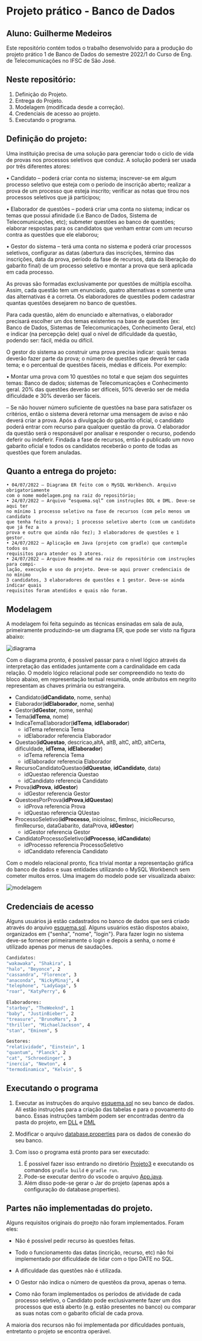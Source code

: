 # Projeto prático - Banco de Dados

## Aluno: Guilherme Medeiros

Este repositório contém todos o trabalho desenvolvido para a produção do projeto prático 1 de Banco de Dados do semestre 2022/1 do Curso de Eng. de Telecomunicações no IFSC de Sâo José.

## Neste repositório:
1. Definição do Projeto.
2. Entrega do Projeto.
3. Modelagem (modificada desde a correção).
4. Credenciais de acesso ao projeto.
5. Executando o programa.

## Definição do projeto: 


Uma instituição precisa de uma solução para gerenciar todo o ciclo de vida de provas nos
processos seletivos que conduz. A solução poderá ser usada por três diferentes atores:

• Candidato – poderá criar conta no sistema; inscrever-se em algum processo seletivo que esteja
com o período de inscrição aberto; realizar a prova de um processo que esteja inscrito; verificar
as notas que tirou nos processos seletivos que já participou;

• Elaborador de questões – poderá criar uma conta no sistema; indicar os temas que possui
afinidade (i.e Banco de Dados, Sistema de Telecomunicações, etc); submeter questões ao
banco de questões; elaborar respostas para os candidatos que venham entrar com um recurso
contra as questões que ele elaborou;

• Gestor do sistema – terá uma conta no sistema e poderá criar processos seletivos, configurar
as datas (abertura das inscrições, término das inscrições, data da prova, período da fase de
recursos, data da liberação do gabarito final) de um processo seletivo e montar a prova que
será aplicada em cada processo.

As provas são formadas exclusivamente por questões de múltipla escolha. Assim, cada questão
tem um enunciado, quatro alternativas e somente uma das alternativas é a correta.
Os elaboradores de questões podem cadastrar quantas questões desejarem no banco de questões.

Para cada questão, além do enunciado e alternativas, o elaborador precisará escolher um dos temas
existentes na base de questões (ex: Banco de Dados, Sistemas de Telecomunicações, Conhecimento
Geral, etc) e indicar (na percepção dele) qual o nível de dificuldade da questão, podendo ser: fácil,
média ou difícil.

O gestor do sistema ao construir uma prova precisa indicar: quais temas deverão fazer parte da
prova; o número de questões que deverá ter cada tema; e o percentual de questões fáceis, médias e
difíceis. Por exemplo:

• Montar uma prova com 10 questões no total e que sejam dos seguintes temas: Banco de dados;
sistemas de Telecomunicações e Conhecimento geral. 20% das questões deverão ser difíceis,
50% deverão ser de média dificuldade e 30% deverão ser fáceis.

– Se não houver número suficiente de questões na base para satisfazer os critérios, então o
sistema deverá retornar uma mensagem de aviso e não deverá criar a prova.
Após a divulgação do gabarito oficial, o candidato poderá entrar com recurso para qualquer
questão da prova. O elaborador da questão será o responsável por analisar e responder o recurso,
podendo deferir ou indeferir. Findada a fase de recursos, então é publicado um novo gabarito oficial e
todos os candidatos receberão o ponto de todas as questões que forem anuladas.

## Quanto a entrega do projeto:

```
• 04/07/2022 – Diagrama ER feito com o MySQL Workbench. Arquivo obrigatoriamente
com o nome modelagem.png na raiz do repositório;
• 24/07/2022 – Arquivo “esquema.sql” com instruções DDL e DML. Deve-se aqui ter
no mínimo 1 processo seletivo na fase de recursos (com pelo menos um candidato
que tenha feito a prova); 1 processo seletivo aberto (com um candidato que já fez a
prova e outro que ainda não fez); 3 elaboradores de questões e 1 gestor.
• 24/07/2022 – Aplicação em Java (projeto com gradle) que contemple todos os
requisitos para atender os 3 atores.
• 24/07/2022 – Arquivo Readme.md na raiz do repositório com instruções para compi-
lação, execução e uso do projeto. Deve-se aqui prover credenciais de no mínimo
3 candidatos, 3 elaboradores de questões e 1 gestor. Deve-se ainda indicar quais
requisitos foram atendidos e quais não foram.
```

## Modelagem

A modelagem foi feita seguindo as técnicas ensinadas em sala de aula, primeiramente produzindo-se um diagrama ER, que pode ser visto na figura abaixo:

![diagrama](diagramaER.png)

Com o diagrama pronto, é possível passar para o nível lógico através da interpretação das entidades juntamente com a cardinalidade em cada relação. O modelo lógico relacional pode ser compreendido no texto do bloco abaixo, em representação textual resumida, onde atributos em negrito representam as chaves primária ou estrangeira.


* Candidato(**idCandidato**, nome, senha)
* Elaborador(**idElaborador**, nome, senha)
* Gestor(**idGestor**, nome, senha)
* Tema(**idTema**, nome)
* IndicaTemaElaborador(**idTema**, **idElaborador**)
  * idTema referencia Tema
  * idElaborador referencia Elaborador
* Questao(**idQuestao**, descricao,altA, altB, altC, altD, altCerta, dificuldade, **idTema**, **idElaborador**)
  * idTema referencia Tema
  * idElaborador referencia Elaborador
* RecursoCandidatoQuestao(**idQuestao**, **idCandidato**, data)
  * idQuestao referencia Questao
  * idCandidato referencia Candidato
* Prova(**idProva**, **idGestor**)
  * idGestor referencia Gestor
* QuestoesPorProva(**idProva**,**idQuestao**)
  * idProva referencia Prova
  * idQuestao referencia QUestao
* ProcessoSeletivo(**idProcesso**, inicioInsc, fimInsc, inicioRecurso, fimRecurso, dataGabarito, dataProva, **idGestor**)
  * idGestor referencia Gestor
* CandidatoProcessoSeletivo(**idProcesso**, **idCandidato**)
  * idProcesso referencia ProcessoSeletivo
  * idCandidato referencia Candidato

Com o modelo relacional pronto, fica trivial montar a representação gráfica do banco de dados e suas entidades utilizando o MySQL Workbench sem cometer muitos erros. Uma imagem do modelo pode ser visualizada abaixo:

![modelagem](modelagem.png)

## Credenciais de acesso

Alguns usuários já estão cadastrados no banco de dados que será criado através do arquivo [esquema.sql](esquema.sql). Alguns usuários estão dispostos abaixo, organizados em {"senha", "nome", "login"}. Para fazer login no sistema deve-se fornecer primeiramente o login e depois a senha, o nome é utilizado apenas por menus de saudações.

```bash
Candidatos:
"wakawaka", "Shakira", 1
"halo", "Beyonce", 2
"cassandra", "Florence", 3
"anaconda", "NickyMinaj", 4
"telephone", "LadyGaga", 5
"roar", "KatyPerry", 6

Elaboradores:
"starboy", "TheWeeknd", 1
"baby", "JustinBieber", 2
"treasure", "BrunoMars", 3
"thriller", "MichaelJackson", 4
"stan", "Eminem", 5

Gestores:
"relatividade", "Einstein", 1
"quantum", "Planck", 2
"cat", "Schroedinger", 3
"inercia", "Newton", 4
"termodinamica", "Kelvin", 5
```

## Executando o programa

1. Executar as instruções do arquivo [esquema.sql](esquema.sql) no seu banco de dados. Ali estão instruções para a criação das tabelas e para o povoamento do banco. Essas instruções também podem ser encontradas dentro da pasta do projeto, em [DLL](Projeto3/DLL.sql) e [DML](Projeto3/DML.sql)

2. Modificar o arquivo [database.properties](Projeto3/app/bin/main/database.properties) para os dados de conexão do seu banco.

3. Com isso o programa está pronto para ser executado:
   1. É possível fazer isso entrando no diretório [Projeto3](/Projeto3/) e executando os comandos ```gradle build``` e ```gradle run```.
   2. Pode-se executar dentro do vscode o arquivo [App.java](/Projeto3/app/src/main/java/Project/App.java).
   3. Além disso pode-se gerar o Jar do projeto (apenas após a configuração do database.properties).



## Partes não implementadas do projeto.

Alguns requisitos originais do proejto não foram implementados. Foram eles:

* Não é possível pedir recurso às questões feitas.

* Todo o funcionamento das datas (incrição, recurso, etc) não foi implementado por dificuldade de lidar com o tipo DATE no SQL.

* A dificuldade das questões não é utilizada.
  
* O Gestor não indica o número de questẽos da prova, apenas o tema.

* Como não foram implementados os períodos de atividade de cada processo seletivo, o Candidato pode exclusivamente fazer um dos processos que está aberto (e.g. estão presentes no banco) ou comparar as suas notas com o gabarito oficial de cada prova.

A maioria dos recursos não foi implementada por dificuldades pontuais, entretanto o projeto se encontra operável.

